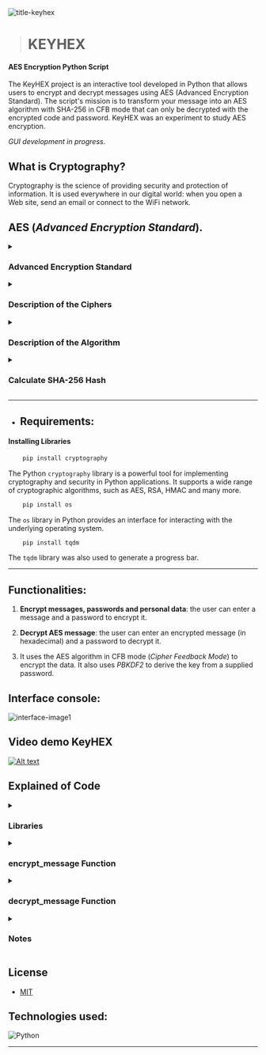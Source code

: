 
<img src="https://i.ibb.co/5FBDP1s/title-keyhex.jpg" alt="title-keyhex" border="0">

> # KEYHEX

#### AES Encryption Python Script

The KeyHEX project is an interactive tool developed in Python that allows users to encrypt and decrypt messages using AES (Advanced Encryption Standard). The script's mission is to transform your message into an AES algorithm with SHA-256 in CFB mode that can only be decrypted with the encrypted code and password. KeyHEX was an experiment to study AES encryption.

_GUI development in progress._

## What is Cryptography?

Cryptography is the science of providing security and protection of information. It is used everywhere in our digital world: when you open a Web site, send an email or connect to the WiFi network. 

## AES (_Advanced Encryption Standard_).

<details>
<summary>
    <h3>Advanced Encryption Standard</h3>
</summary><br>

AES is a variant of the Rijndael block cipher developed by two Belgian cryptographers, `Joan Daemen` and `Vincent Rijmen`, who submitted a proposal to NIST during the AES selection process. Rijndael is a family of ciphers with different key and block sizes. For AES, NIST selected three members of the Rijndael family, each with a block size of 128 bits, but three different key lengths: 128, 192 and 256 bits.

AES is a symmetric encryption algorithm, which means that it uses the same key to encrypt and decrypt data. It operates on blocks of data and is designed to be fast and efficient on a wide variety of devices. AES replaced the old DES (Data Encryption Standard) encryption algorithm. 

_AES consists of several steps, including byte substitutions, row permutations, column permutations and key addition, all applied repeatedly in multiple rounds. These complex operations provide a robust security layer against a variety of known cryptographic attacks._

**Visualization of the AES round function**:
<img src="https://encrypted-tbn0.gstatic.com/images?q=tbn:ANd9GcTSjoUEnGcbyjc8m8YEsG0uayAtN4KK3DvGQw&usqp=CAU" alt="roundFunction">
</details>

<details>
<summary>
    <h3>Description of the Ciphers</h3>
</summary><br>

AES is based on a design principle known as a substitution–permutation network, and is efficient in both software and hardware. Unlike its predecessor DES, AES does not use a Feistel network. AES is a variant of Rijndael, with a fixed block size of 128 bits, and a key size of 128, 192, or 256 bits. By contrast, Rijndael per se is specified with block and key sizes that may be any multiple of 32 bits, with a minimum of 128 and a maximum of 256 bits. Most AES calculations are done in a particular finite field.

AES operates on a 4 × 4 column-major order array of 16 bytes b0, b1, ..., b15 termed the state.

<img src="https://encrypted-tbn0.gstatic.com/images?q=tbn:ANd9GcSb9gHdsUaRHfPxATzjpYsmT4tHfEjcuc_BU1-oeaWHFqcx5tOeVh9_aBTC&s=10" alt="columnBytes">

The key size used for an AES cipher specifies the number of transformation rounds that convert the input, called the plaintext, into the final output, called the ciphertext. The number of rounds are as follows:

- 10 rounds for 128-bit keys.
- 12 rounds for 192-bit keys.
- 14 rounds for 256-bit keys.

Each round consists of several processing steps, including one that depends on the encryption key itself. A set of reverse rounds are applied to transform ciphertext back into the original plaintext using the same encryption key.
</details>

<details>
<summary>
    <h3>Description of the Algorithm</h3>
</summary><br>    

`KeyExpansion`  – Round keys are derived from the encryption key using AES key planning . AES requires a separate 128 - bit key block round for each round plus one.

**Addition of early round bracket**:

`AddRoundKey`  – each byte of the state is combined with a byte of the round key using xor bitwise operations.

**9, 11 or 13 rounds**:

1. `SubBytes` – a non- linear  replacement step where each byte is replaced by another according to a lookup table.

<img src="https://upload.wikimedia.org/wikipedia/commons/thumb/a/a4/AES-SubBytes.svg/1280px-AES-SubBytes.svg.png" alt="SubByts">

2. `ShiftRows` – a transposition step in which the last three lines of the state are cyclically shifted by a certain number of steps.

<img src="https://upload.wikimedia.org/wikipedia/commons/6/66/AES-ShiftRows.svg" alt="ShiftRows">

3. `MixColumns` – a linear mixing operation that operates on the columns of the state, combining the four bytes in each column.

<img src="https://upload.wikimedia.org/wikipedia/commons/7/76/AES-MixColumns.svg" alt="mixcolumns">

4. `AddRoundKey` - In the AddRoundKey step , the subkey is combined with the state. For each round, a subkey is derived from the main key using AES key planning and each subkey is the same size as the state. The subkey is added by matching each state byte with the corresponding byte of the subkey using bitwise XOR .

<img src="https://upload.wikimedia.org/wikipedia/commons/a/ad/AES-AddRoundKey.svg" alt="addKey">

**Final round (making 10, 12 or 14 rounds in total)**:

- SubBytes
- ShiftRows
- AddRoundKey
</details>

<details>
<summary>
    <h3>Calculate SHA-256 Hash</h3>
</summary><br>    
    
|Input|Output      |
|-----|------------| 
|hello|2cf24dba5fb0a30e26e83b2ac5b5e29e1b161e5c1fa7425e79043062938b9824|

_The longer the encrypted message, the longer the hexadecimal code._
</details>

__________________________________________________________

- ## Requirements:

#### Installing Libraries

``` bash
    pip install cryptography 
```
The Python `cryptography` library is a powerful tool for implementing cryptography and security in Python applications. It supports a wide range of cryptographic algorithms, such as AES, RSA, HMAC and many more.

``` bash
    pip install os
```
The `os` library in Python provides an interface for interacting with the underlying operating system. 

``` bash
    pip install tqdm
```
The `tqdm` library was also used to generate a progress bar.
__________________________________________________________

## Functionalities:

1. **Encrypt messages, passwords and personal data**: the user can enter a message and a password to encrypt it.

2. **Decrypt AES message**: the user can enter an encrypted message (in hexadecimal) and a password to decrypt it.

3. It uses the AES algorithm in CFB mode (_Cipher Feedback Mode_) to encrypt the data. It also uses _PBKDF2_ to derive the key from a supplied password.

## Interface console:

<img src="https://i.ibb.co/GtmN7B2/interface-image1.png" alt="interface-image1" border="0">

## Video demo KeyHEX

[![Alt text](https://img.youtube.com/vi/2bGmIa1zv4A/0.jpg)](https://www.youtube.com/watch?v=2bGmIa1zv4A)

## Explained of Code

<details>
    <summary>
        <h3>Libraries</h3>
    </summary>

The libraries needed for encryption and interaction with the operating system are important. This includes the standard encryption backend, padding functions, encryption algorithms (AES), modes of operation (CFB), hashing algorithms (SHA256), a function for deriving keys from a password (PBKDF2HMAC), and a library for generating random numbers.

``` python
    from cryptography.hazmat.backends import default_backend
    from cryptography.hazmat.primitives import padding
    from cryptography.hazmat.primitives.ciphers import Cipher, algorithms, modes
    from cryptography.hazmat.primitives import hashes
    from cryptography.hazmat.primitives.kdf.pbkdf2 import PBKDF2HMAC
    import os
    from tqdm import tqdm
```
</details>

<details>
    <summary>
        <h3>encrypt_message Function</h3>
    </summary>
    
`Encrypt_message` function: This function takes a message and a password as input and returns the encrypted message. The process is as follows:

- Generates a "salt" value (16 random bytes) to strengthen the password.

- Derives an encryption key from the password using the PBKDF2HMAC function with SHA256.
  
- Adds PKCS7 padding to the message.
Generates a random initialization vector (IV).

- Creates a Cipher object to encrypt the message using AES in CFB mode.
  
- Iterates over the message by encrypting it in 1024-byte chunks and updating a progress bar.
  
- Returns the concatenated salt, IV and encrypted message.
</details>

<details>
    <summary>
        <h3>decrypt_message Function</h3>
    </summary>

`Decrypt_message` function: This function receives the encrypted message and password, and returns the original message. The process is as follows:

- Extracts the salt, IV and encrypted message from the received message.

- Derives the encryption key from the password and salt using PBKDF2HMAC.
  
- Creates a Cipher object to decrypt the message using AES in CFB mode.
  
- Iterates over the encrypted message by decrypting it into 1024-byte chunks and updating a progress bar.
  
- Removes the padding from the decrypted message and returns the original message.
</details>

<details>
    <summary>
        <h3>Notes</h3>
    </summary>

The code uses PBKDF2HMAC to derive the encryption key from the password, which is a best practice to increase security.

PKCS7 padding is used to ensure that the message is of a size compatible with the AES algorithm.

The CFB mode of operation is used for encryption, which is a block mode of operation that makes encryption more efficient for operations on smaller chunks of data.

The use of a random initialization vector (IV) is essential to ensure that messages encrypted with the same key do not generate the same ciphertext.
</details>

## License
 * [MIT](LICENSE)

## Technologies used:

![Python](https://img.shields.io/badge/Python-14354C?style=for-the-badge&logo=python&logoColor=white)&nbsp; 
__________________________________________________________

